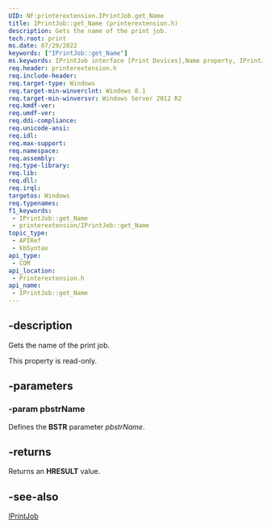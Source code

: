 ```yaml
---
UID: NF:printerextension.IPrintJob.get_Name
title: IPrintJob::get_Name (printerextension.h)
description: Gets the name of the print job.
tech.root: print
ms.date: 07/29/2022
keywords: ["IPrintJob::get_Name"]
ms.keywords: IPrintJob interface [Print Devices],Name property, IPrintJob.Name, IPrintJob.get_Name, IPrintJob::Name, IPrintJob::get_Name, Name property [Print Devices], Name property [Print Devices],IPrintJob interface, get_Name, print.iprintjob_name, printerextension/IPrintJob::Name, printerextension/IPrintJob::get_Name
req.header: printerextension.h
req.include-header: 
req.target-type: Windows
req.target-min-winverclnt: Windows 8.1
req.target-min-winversvr: Windows Server 2012 R2
req.kmdf-ver: 
req.umdf-ver: 
req.ddi-compliance: 
req.unicode-ansi: 
req.idl: 
req.max-support: 
req.namespace: 
req.assembly: 
req.type-library: 
req.lib: 
req.dll: 
req.irql: 
targetos: Windows
req.typenames: 
f1_keywords:
 - IPrintJob::get_Name
 - printerextension/IPrintJob::get_Name
topic_type:
 - APIRef
 - kbSyntax
api_type:
 - COM
api_location:
 - Printerextension.h
api_name:
 - IPrintJob::get_Name
---
```


## -description

Gets the name of the print job.

This property is read-only.

## -parameters

### -param pbstrName

Defines the **BSTR** parameter *pbstrName*.

## -returns

Returns an **HRESULT** value.

## -see-also

[IPrintJob](./nn-printerextension-iprintjob.md)